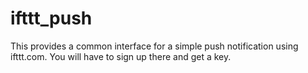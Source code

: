 # ifttt_push

This provides a common interface for a simple push notification using ifttt.com. You will have to sign up there and get a key.